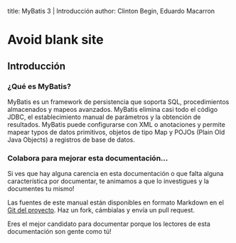 title: MyBatis 3 | Introducción
author: Clinton Begin, Eduardo Macarron

<h1 class="d-none">Avoid blank site</h1>

## Introducción

### ¿Qué es MyBatis?

MyBatis es un framework de persistencia que soporta SQL, procedimientos almacenados y mapeos avanzados. MyBatis elimina
casi todo el código JDBC, el establecimiento manual de parámetros y la obtención de resultados. MyBatis puede
configurarse con XML o anotaciones y permite mapear typos de datos primitivos, objetos de tipo Map y POJOs (Plain Old
Java Objects) a registros de base de datos.

### Colabora para mejorar esta documentación...

Si ves que hay alguna carencia en esta documentación o que falta alguna característica por documentar, te animamos a que
lo investigues y la documentes tu mismo!

Las fuentes de este manual están disponibles en formato Markdown en
el [Git del proyecto](https://github.com/mybatis/mybatis-3/tree/master/src/site). Haz un fork, cámbialas y envía un pull
request.

Eres el mejor candidato para documentar porque los lectores de esta documentación son gente como tú!
